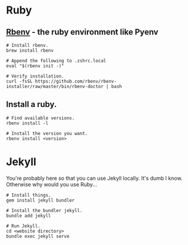 # Ruby

## [Rbenv](https://github.com/rbenv/rbenv) - the ruby environment like Pyenv

```
# Install rbenv.
brew install rbenv

# Append the following to .zshrc.local
eval "$(rbenv init -)"

# Verify installation.
curl -fsSL https://github.com/rbenv/rbenv-installer/raw/master/bin/rbenv-doctor | bash
```

## Install a ruby.

```
# Find available versions.
rbenv install -l

# Install the version you want.
rbenv install <version>
```

# Jekyll

You're probably here so that you can use Jekyll locally. It's dumb I know. Otherwise why would you use Ruby...

```
# Install things.
gem install jekyll bundler

# Install the bundler jekyll.
bundle add jekyll

# Run Jekyll.
cd <website directory>
bundle exec jekyll serve
```
